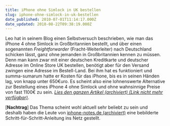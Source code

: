 ```yaml
---
title: iPhone ohne Simlock in UK bestellen
slug: iphone-ohne-simlock-in-uk-bestellen
date_published: 2010-07-01T11:14:17.000Z
date_updated: 2018-08-22T09:38:19.000Z
---
```


Leo hat in seinem Blog einen Selbstversuch beschrieben, wie man das iPhone 4 ohne Simlock in Großbritannien bestellt, und über einen sogenannten *Freightforwarder* (Fracht-Weiterleiter) nach Deutschland schicken lässt, ganz ohne jemanden in Großbritannien kennen zu müssen. Denn man kann zwar mit einer deutschen Kreditkarte und deutscher Adresse im Online Store UK bestellen, benötigt aber für den Versand zwingen eine Adresse im Bestell-Land. Bei ihm hat es funktioniert und summa-sumarum hatte er Kosten für das iPhone, bis es in seinen Händen lag, von knapp unter 650€uro. Es scheint also eine lohnenswerte Alternative zur Bestellung eines iPhone 4 ohne Simlock und ohne wahnsinnige Preise von fast 1100€ zu sein. *[Lies den ganzen Artikel (archiviert) (Link nicht mehr verfügbar)](http://web.archive.org/web/20100702180814/http://www.fscklog.com:80/2010/07/selbstversuch-iphone-4-vertragsfrei-und-entsperrt-bei-apple-in-gro%C3%9Fbritannien-bestellen.html)*.

[**Nachtrag**] Das Thema scheint wohl aktuell sehr beliebt zu sein und deshalb haben die Leute von [iphone-notes.de (archiviert)](http://web.archive.org/web/20100704222809/http://www.iphone-notes.de:80/2010/07/01/iphone-4-dirket-in-grosbritannien-bestellen/) eine bebilderte Schritt-für-Schritt-Anleitung ins Netz gestellt.
